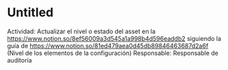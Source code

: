 # Untitled

Actividad: Actualizar el nivel o estado del asset en la https://www.notion.so/8ef56009a3d545a1a998b4d596eaddb2 siguiendo la guía de https://www.notion.so/81ed479aea0d45db89846463687d2a6f (Nivel de los elementos de la configuración)
Responsable: Responsable de auditoría